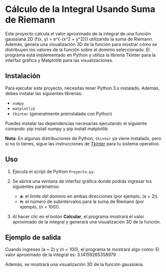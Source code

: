 # Cálculo de la Integral Usando Suma de Riemann
Este proyecto calcula el valor aproximado de la integral de una función gaussiana 2D \(f(x, y) = e^{-(x^2 + y^2)}\) utilizando la suma de Riemann. Además, genera una visualización 3D de la función para mostrar cómo se distribuyen los valores de la función sobre el dominio seleccionado. El programa está implementado en Python y utiliza la librería Tkinter para la interfaz gráfica y Matplotlib para las visualizaciones.

## Instalación

Para ejecutar este proyecto, necesitas tener Python 3.x instalado. Además, debes instalar las siguientes librerías:

- `numpy`
- `matplotlib`
- `tkinter` (generalmente preinstalada con Python)

Puedes instalar las dependencias necesarias ejecutando el siguiente comando:
pip install numpy y pip install matplotlib

**Nota**: En algunas distribuciones de Python, `tkinter` ya viene instalado, pero si no lo tienes, sigue las instrucciones de [Tkinter](https://tkdocs.com/tutorial/) para tu sistema operativo.

## Uso

1. Ejecuta el script de Python `Proyecto.py`.
2. Se abrirá una ventana de interfaz gráfica donde podrás ingresar los siguientes parámetros:
   - **a**: el límite del dominio en ambas direcciones (por ejemplo, \(a = 2\)).
   - **n**: el número de subintervalos para la suma de Riemann (por ejemplo, \(n = 100\)).

3. Al hacer clic en el botón **Calcular**, el programa mostrará el valor aproximado de la integral y generará una visualización 3D de la función.

## Ejemplo de salida

Cuando ingreses \(a = 2\) y \(n = 100\), el programa te mostrará algo como:
El valor aproximado de la integral es: 3.14159265358979

Además, se mostrará una visualización 3D de la función gaussiana.


